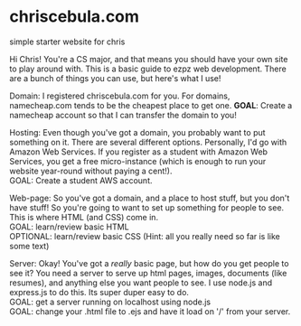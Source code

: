 chriscebula.com
===============

simple starter website for chris

Hi Chris!  You're a CS major, and that means you should have your own site to play around with.  This is a basic guide to ezpz web development.  There are a bunch of things you can use, but here's what I use!

Domain:  I registered chriscebula.com for you.  For domains, namecheap.com tends to be the cheapest place to get one. 
	<b>GOAL</b>:  Create a namecheap account so that I can transfer the domain to you!

Hosting:  Even though you've got a domain, you probably want to put something on it.  There are several different options.  Personally, I'd go with Amazon Web Services.  If you register as a student with Amazon Web Services, you get a free micro-instance (which is enough to run your website year-round without paying a cent!).  
	GOAL:  Create a student AWS account.

Web-page:  So you've got a domain, and a place to host stuff, but you don't have stuff!  So you're going to want to set up something for people to see.  This is where HTML (and CSS) come in.  
	GOAL:  learn/review basic HTML  
	OPTIONAL:  learn/review basic CSS  (Hint:  all you really need so far is like some text)

Server:  Okay!  You've got a *really* basic page, but how do you get people to see it?  You need a server to serve up html pages, images, documents (like resumes), and anything else you want people to see.  I use node.js and express.js to do this.  Its super duper easy to do.  
	GOAL:  get a server running on localhost using node.js  
	GOAL:  change your .html file to .ejs and have it load on '/' from your server.


